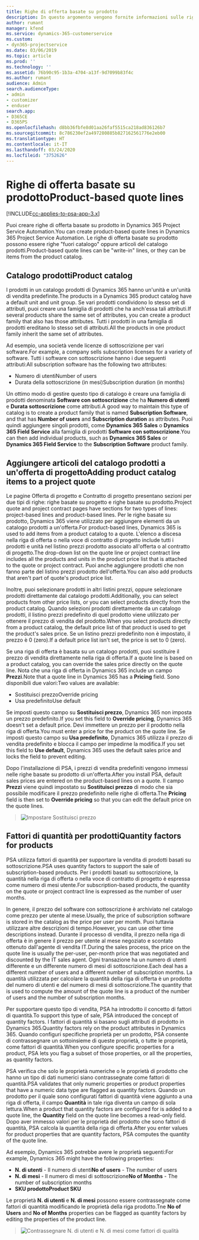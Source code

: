 ```yaml
---
title: Righe di offerta basate su prodotto
description: In questo argomento vengono fornite informazioni sulle righe di offerta basate su prodotto.
author: rumant
manager: kfend
ms.service: dynamics-365-customerservice
ms.custom:
- dyn365-projectservice
ms.date: 03/06/2019
ms.topic: article
ms.prod: ''
ms.technology: ''
ms.assetid: 76b90c95-1b3a-4704-a13f-9d7099b83f4c
ms.author: rumant
audience: Admin
search.audienceType:
- admin
- customizer
- enduser
search.app:
- D365CE
- D365PS
ms.openlocfilehash: d8bb36fbfe8d01aa26faf5515ca218ad836126b7
ms.sourcegitcommit: 8c786230ef2a497280885b827162561776e2eb00
ms.translationtype: HT
ms.contentlocale: it-IT
ms.lasthandoff: 03/24/2020
ms.locfileid: "3752626"
---
```

# <a name="product-based-quote-lines"></a><span data-ttu-id="d0732-103">Righe di offerta basate su prodotto</span><span class="sxs-lookup"><span data-stu-id="d0732-103">Product-based quote lines</span></span>

[!INCLUDE[cc-applies-to-psa-app-3.x](../includes/cc-applies-to-psa-app-3x.md)]


<span data-ttu-id="d0732-104">Puoi creare righe di offerta basate su prodotto in Dynamics 365 Project Service Automation.</span><span class="sxs-lookup"><span data-stu-id="d0732-104">You can create product-based quote lines in Dynamics 365 Project Service Automation.</span></span> <span data-ttu-id="d0732-105">Le righe di offerta basate su prodotto possono essere righe "fuori catalogo" oppure articoli del catalogo prodotti.</span><span class="sxs-lookup"><span data-stu-id="d0732-105">Product-based quote lines can be "write-in" lines, or they can be items from the product catalog.</span></span>

## <a name="product-catalog"></a><span data-ttu-id="d0732-106">Catalogo prodotti</span><span class="sxs-lookup"><span data-stu-id="d0732-106">Product catalog</span></span>

<span data-ttu-id="d0732-107">I prodotti in un catalogo prodotti di Dynamics 365 hanno un'unità e un'unità di vendita predefinite.</span><span class="sxs-lookup"><span data-stu-id="d0732-107">The products in a Dynamics 365 product catalog have a default unit and unit group.</span></span> <span data-ttu-id="d0732-108">Se vari prodotti condividono lo stesso set di attributi, puoi creare una famiglia di prodotti che ha anch'essa tali attributi.</span><span class="sxs-lookup"><span data-stu-id="d0732-108">If several products share the same set of attributes, you can create a product family that also has those attributes.</span></span> <span data-ttu-id="d0732-109">Tutti i prodotti in una famiglia di prodotti ereditano lo stesso set di attributi.</span><span class="sxs-lookup"><span data-stu-id="d0732-109">All the products in one product family inherit the same set of attributes.</span></span>

<span data-ttu-id="d0732-110">Ad esempio, una società vende licenze di sottoscrizione per vari software.</span><span class="sxs-lookup"><span data-stu-id="d0732-110">For example, a company sells subscription licenses for a variety of software.</span></span> <span data-ttu-id="d0732-111">Tutti i software con sottoscrizione hanno i due seguenti attributi:</span><span class="sxs-lookup"><span data-stu-id="d0732-111">All subscription software has the following two attributes:</span></span>

- <span data-ttu-id="d0732-112">Numero di utenti</span><span class="sxs-lookup"><span data-stu-id="d0732-112">Number of users</span></span> 
- <span data-ttu-id="d0732-113">Durata della sottoscrizione (in mesi)</span><span class="sxs-lookup"><span data-stu-id="d0732-113">Subscription duration (in months)</span></span>

<span data-ttu-id="d0732-114">Un ottimo modo di gestire questo tipo di catalogo è creare una famiglia di prodotti denominata **Software con sottoscrizione** che ha **Numero di utenti** e **Durata sottoscrizione** come attributi.</span><span class="sxs-lookup"><span data-stu-id="d0732-114">A good way to maintain this type of catalog is to create a product family that is named **Subscription Software**, and that has **Number of users** and **Subscription duration** as attributes.</span></span> <span data-ttu-id="d0732-115">Puoi quindi aggiungere singoli prodotti, come **Dynamics 365 Sales** o **Dynamics 365 Field Service** alla famiglia di prodotti **Software con sottoscrizione**.</span><span class="sxs-lookup"><span data-stu-id="d0732-115">You can then add individual products, such as **Dynamics 365 Sales** or **Dynamics 365 Field Service** to the **Subscription Software** product family.</span></span>

## <a name="adding-product-catalog-items-to-a-project-quote"></a><span data-ttu-id="d0732-116">Aggiungere articoli del catalogo prodotti a un'offerta di progetto</span><span class="sxs-lookup"><span data-stu-id="d0732-116">Adding product catalog items to a project quote</span></span>

<span data-ttu-id="d0732-117">Le pagine Offerta di progetto e Contratto di progetto presentano sezioni per due tipi di righe: righe basate su progetto e righe basate su prodotto.</span><span class="sxs-lookup"><span data-stu-id="d0732-117">Project quote and project contract pages have sections for two types of lines: project-based lines and product-based lines.</span></span> <span data-ttu-id="d0732-118">Per le righe basate su prodotto, Dynamics 365 viene utilizzato per aggiungere elementi da un catalogo prodotti a un'offerta.</span><span class="sxs-lookup"><span data-stu-id="d0732-118">For product-based lines, Dynamics 365 is used to add items from a product catalog to a quote.</span></span> <span data-ttu-id="d0732-119">L'elenco a discesa nella riga di offerta o nella voce di contratto di progetto include tutti i prodotti e unità nel listino prezzi prodotto associato all'offerta o al contratto di progetto.</span><span class="sxs-lookup"><span data-stu-id="d0732-119">The drop-down list on the quote line or project contract line includes all the products and units in the product price list that is attached to the quote or project contract.</span></span> <span data-ttu-id="d0732-120">Puoi anche aggiungere prodotti che non fanno parte del listino prezzi prodotto dell'offerta.</span><span class="sxs-lookup"><span data-stu-id="d0732-120">You can also add products that aren't part of quote's product price list.</span></span>

<span data-ttu-id="d0732-121">Inoltre, puoi selezionare prodotti in altri listini prezzi, oppure selezionare prodotti direttamente dal catalogo prodotti.</span><span class="sxs-lookup"><span data-stu-id="d0732-121">Additionally, you can select products from other price lists, or you can select products directly from the product catalog.</span></span> <span data-ttu-id="d0732-122">Quando selezioni prodotti direttamente da un catalogo prodotti, il listino prezzi predefinito di quel prodotto viene utilizzato per ottenere il prezzo di vendita del prodotto.</span><span class="sxs-lookup"><span data-stu-id="d0732-122">When you select products directly from a product catalog, the default price list of that product is used to get the product's sales price.</span></span> <span data-ttu-id="d0732-123">Se un listino prezzi predefinito non è impostato, il prezzo è 0 (zero).</span><span class="sxs-lookup"><span data-stu-id="d0732-123">If a default price list isn't set, the price is set to 0 (zero).</span></span>

<span data-ttu-id="d0732-124">Se una riga di offerta è basata su un catalogo prodotti, puoi sostituire il prezzo di vendita direttamente nella riga di offerta.</span><span class="sxs-lookup"><span data-stu-id="d0732-124">If a quote line is based on a product catalog, you can override the sales price directly on the quote line.</span></span> <span data-ttu-id="d0732-125">Nota che una riga di offerta in Dynamics 365 include un campo **Prezzi**.</span><span class="sxs-lookup"><span data-stu-id="d0732-125">Note that a quote line in Dynamics 365 has a **Pricing** field.</span></span> <span data-ttu-id="d0732-126">Sono disponibili due valori:</span><span class="sxs-lookup"><span data-stu-id="d0732-126">Two values are available:</span></span>

- <span data-ttu-id="d0732-127">Sostituisci prezzo</span><span class="sxs-lookup"><span data-stu-id="d0732-127">Override pricing</span></span>  
- <span data-ttu-id="d0732-128">Usa predefinito</span><span class="sxs-lookup"><span data-stu-id="d0732-128">Use default</span></span>

<span data-ttu-id="d0732-129">Se imposti questo campo su **Sostituisci prezzo**, Dynamics 365 non imposta un prezzo predefinito.</span><span class="sxs-lookup"><span data-stu-id="d0732-129">If you set this field to **Override pricing**, Dynamics 365 doesn't set a default price.</span></span> <span data-ttu-id="d0732-130">Devi immettere un prezzo per il prodotto nella riga di offerta.</span><span class="sxs-lookup"><span data-stu-id="d0732-130">You must enter a price for the product on the quote line.</span></span> <span data-ttu-id="d0732-131">Se imposti questo campo su **Usa predefinito**, Dynamics 365 utilizza il prezzo di vendita predefinito e blocca il campo per impedirne la modifica.</span><span class="sxs-lookup"><span data-stu-id="d0732-131">If you set this field to **Use default**, Dynamics 365 uses the default sales price and locks the field to prevent editing.</span></span>

<span data-ttu-id="d0732-132">Dopo l'installazione di PSA, i prezzi di vendita predefiniti vengono immessi nelle righe basate su prodotto di un'offerta.</span><span class="sxs-lookup"><span data-stu-id="d0732-132">After you install PSA, default sales prices are entered on the product-based lines on a quote.</span></span> <span data-ttu-id="d0732-133">Il campo **Prezzi** viene quindi impostato su **Sostituisci prezzo** di modo che sia possibile modificare il prezzo predefinito nelle righe di offerta.</span><span class="sxs-lookup"><span data-stu-id="d0732-133">The **Pricing** field is then set to **Override pricing** so that you can edit the default price on the quote lines.</span></span>

> ![Impostare Sostituisci prezzo](media/basic-guide-10.png)
 
## <a name="quantity-factors-for-products"></a><span data-ttu-id="d0732-135">Fattori di quantità per prodotti</span><span class="sxs-lookup"><span data-stu-id="d0732-135">Quantity factors for products</span></span>

<span data-ttu-id="d0732-136">PSA utilizza fattori di quantità per supportare la vendita di prodotti basati su sottoscrizione.</span><span class="sxs-lookup"><span data-stu-id="d0732-136">PSA uses quantity factors to support the sale of subscription-based products.</span></span> <span data-ttu-id="d0732-137">Per i prodotti basati su sottoscrizione, la quantità nella riga di offerta o nella voce di contratto di progetto è espressa come numero di mesi utente.</span><span class="sxs-lookup"><span data-stu-id="d0732-137">For subscription-based products, the quantity on the quote or project contract line is expressed as the number of user months.</span></span>

<span data-ttu-id="d0732-138">In genere, il prezzo del software con sottoscrizione è archiviato nel catalogo come prezzo per utente al mese.</span><span class="sxs-lookup"><span data-stu-id="d0732-138">Usually, the price of subscription software is stored in the catalog as the price per user per month.</span></span> <span data-ttu-id="d0732-139">Puoi tuttavia utilizzare altre descrizioni di tempo.</span><span class="sxs-lookup"><span data-stu-id="d0732-139">However, you can use other time descriptions instead.</span></span> <span data-ttu-id="d0732-140">Durante il processo di vendita, il prezzo nella riga di offerta è in genere il prezzo per utente al mese negoziato e scontato ottenuto dall'agente di vendita IT.</span><span class="sxs-lookup"><span data-stu-id="d0732-140">During the sales process, the price on the quote line is usually the per-user, per-month price that was negotiated and discounted by the IT sales agent.</span></span> <span data-ttu-id="d0732-141">Ogni transazione ha un numero di utenti differente e un differente numero di mesi di sottoscrizione.</span><span class="sxs-lookup"><span data-stu-id="d0732-141">Each deal has a different number of users and a different number of subscription months.</span></span> <span data-ttu-id="d0732-142">La quantità utilizzata per calcolare la quantità della riga di offerta è un prodotto del numero di utenti e del numero di mesi di sottoscrizione.</span><span class="sxs-lookup"><span data-stu-id="d0732-142">The quantity that is used to compute the amount of the quote line is a product of the number of users and the number of subscription months.</span></span>

<span data-ttu-id="d0732-143">Per supportare questo tipo di vendita, PSA ha introdotto il concetto di fattori di quantità.</span><span class="sxs-lookup"><span data-stu-id="d0732-143">To support this type of sale, PSA introduced the concept of quantity factors.</span></span> <span data-ttu-id="d0732-144">I fattori di quantità si basano sugli attributi di prodotto in Dynamics 365.</span><span class="sxs-lookup"><span data-stu-id="d0732-144">Quantity factors rely on the product attributes in Dynamics 365.</span></span> <span data-ttu-id="d0732-145">Quando configuri specifiche proprietà per un prodotto, PSA consente di contrassegnare un sottoinsieme di queste proprietà, o tutte le proprietà, come fattori di quantità.</span><span class="sxs-lookup"><span data-stu-id="d0732-145">When you configure specific properties for a product, PSA lets you flag a subset of those properties, or all the properties, as quantity factors.</span></span>

<span data-ttu-id="d0732-146">PSA verifica che solo le proprietà numeriche o le proprietà di prodotto che hanno un tipo di dati numerici siano contrassegnate come fattori di quantità.</span><span class="sxs-lookup"><span data-stu-id="d0732-146">PSA validates that only numeric properties or product properties that have a numeric data type are flagged as quantity factors.</span></span> <span data-ttu-id="d0732-147">Quando un prodotto per il quale sono configurati fattori di quantità viene aggiunto a una riga di offerta, il campo **Quantità** in tale riga diventa un campo di sola lettura.</span><span class="sxs-lookup"><span data-stu-id="d0732-147">When a product that quantity factors are configured for is added to a quote line, the **Quantity** field on the quote line becomes a read-only field.</span></span> <span data-ttu-id="d0732-148">Dopo aver immesso valori per le proprietà del prodotto che sono fattori di quantità, PSA calcola la quantità della riga di offerta.</span><span class="sxs-lookup"><span data-stu-id="d0732-148">After you enter values for product properties that are quantity factors, PSA computes the quantity of the quote line.</span></span>

<span data-ttu-id="d0732-149">Ad esempio, Dynamics 365 potrebbe avere le proprietà seguenti:</span><span class="sxs-lookup"><span data-stu-id="d0732-149">For example, Dynamics 365 might have the following properties:</span></span> 

- <span data-ttu-id="d0732-150">**N. di utenti** - Il numero di utenti</span><span class="sxs-lookup"><span data-stu-id="d0732-150">**No of users** - The number of users</span></span> 
- <span data-ttu-id="d0732-151">**N. di mesi** - Il numero di mesi di sottoscrizione</span><span class="sxs-lookup"><span data-stu-id="d0732-151">**No of Months** - The number of subscription months</span></span>
- <span data-ttu-id="d0732-152">**SKU prodotto**</span><span class="sxs-lookup"><span data-stu-id="d0732-152">**Product SKU**</span></span> 

<span data-ttu-id="d0732-153">Le proprietà **N. di utenti** e **N. di mesi** possono essere contrassegnate come fattori di quantità modificando le proprietà della riga prodotto.</span><span class="sxs-lookup"><span data-stu-id="d0732-153">Tne **No of Users** and **No of Months** properties can be flagged as quantity factors by editing the properties of the product line.</span></span> 

> ![Contrassegnare N. di utenti e N. di mesi come fattori di qualità](media/basic-guide-11.png)
 
